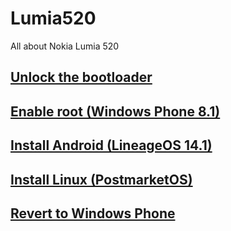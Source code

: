 # Lumia520
All about Nokia Lumia 520

## [Unlock the bootloader](content/unlock_bootloader/Readme.md)

## [Enable root (Windows Phone 8.1)](content/windows_phone_root/README.md)

## [Install Android (LineageOS 14.1)](content/android/README.md)

## [Install Linux (PostmarketOS)](content/linux/README.md)

## [Revert to Windows Phone](content/windows_phone_revert/README.md)
